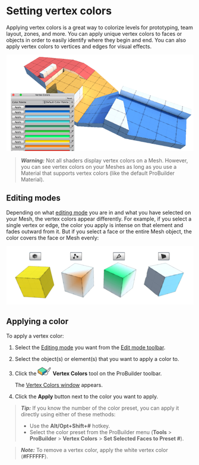 # Setting vertex colors

Applying vertex colors is a great way to colorize levels for prototyping, team layout, zones, and more. You can apply unique vertex colors to faces or objects in order to easily identify where they begin and end. You can also apply vertex colors to vertices and edges for visual effects.

![Vertex Coloring](images/VertexColor_WithLevelExample.png)



> ***Warning:*** Not all shaders display vertex colors on a Mesh. However, you can see vertex colors on your Meshes as long as you use a Material that supports vertex colors (like the default ProBuilder Material).



## Editing modes

Depending on what [editing mode](modes.md) you are in and what you have selected on your Mesh, the vertex colors appear differently. For example, if you select a single vertex or edge, the color you apply is intense on that element and fades outward from it. But if you select a face or the entire Mesh object, the color covers the face or Mesh evenly:

![Vertex Colors window](images/VertexColors_bymodes.png)



<a name="apply"></a>

## Applying a color

To apply a vertex color:

1. Select the [Editing mode](modes.md) you want from the [Edit mode toolbar](edit-mode-toolbar.md).

2. Select the object(s) or element(s) that you want to apply a color to.

3. Click the ![Vertex Color Tools Icon](images/icons/Panel_VertColors.png) **Vertex Colors** tool on the ProBuilder toolbar.

	The [Vertex Colors window](vertex-colors.md) appears.

4. Click the **Apply** button next to the color you want to apply. 



> ***Tip:*** If you know the number of the color preset, you can apply it directly using either of these methods: 
>
> * Use the **Alt/Opt+Shift+#** hotkey.
> * Select the color preset from the ProBuilder menu (**Tools** > **ProBuilder** > **Vertex Colors** > **Set Selected Faces to Preset #**).



> ***Note:*** To remove a vertex color, apply the white vertex color (**#FFFFFF**).